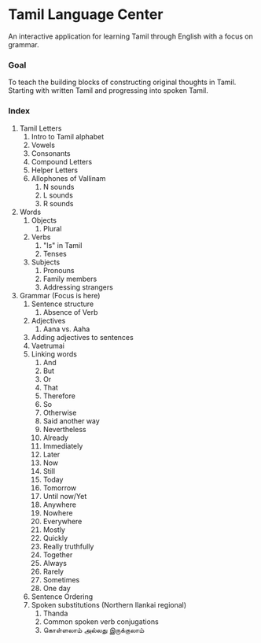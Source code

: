 # Tamil Language Center
An interactive application for learning Tamil through English with a focus on grammar.

### Goal
To teach the building blocks of constructing original thoughts in Tamil. Starting with written Tamil and progressing into spoken Tamil.

### Index
1. Tamil Letters
    1. Intro to Tamil alphabet
    1. Vowels
    1. Consonants
    1. Compound Letters
    1. Helper Letters
    1. Allophones of Vallinam
        1. N sounds
        1. L sounds
        1. R sounds
1. Words
    1. Objects
        1. Plural
    1. Verbs
        1. "Is" in Tamil
        1. Tenses
    1. Subjects
        1. Pronouns
        1. Family members
        1. Addressing strangers
1. Grammar (Focus is here)
    1. Sentence structure
        1. Absence of Verb
    1. Adjectives
        1. Aana vs. Aaha
    1. Adding adjectives to sentences
    1. Vaetrumai
    1. Linking words
        1. And
        1. But
        1. Or
        1. That
        1. Therefore
        1. So
        1. Otherwise
        1. Said another way
        1. Nevertheless
        1. Already
        1. Immediately
        1. Later
        1. Now
        1. Still
        1. Today
        1. Tomorrow
        1. Until now/Yet
        1. Anywhere
        1. Nowhere
        1. Everywhere
        1. Mostly
        1. Quickly
        1. Really truthfully
        1. Together
        1. Always
        1. Rarely
        1. Sometimes
        1. One day
    1. Sentence Ordering
    1. Spoken substitutions (Northern Ilankai regional)
        1. Thanda
        1. Common spoken verb conjugations
        1. கொள்ளலாம் அல்லது இருக்குலாம்